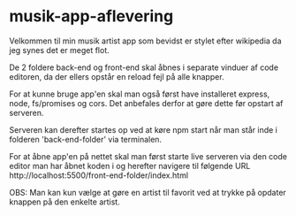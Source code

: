 # musik-app-aflevering
Velkommen til min musik artist app som bevidst er stylet efter wikipedia da jeg synes det er meget flot.

De 2 foldere back-end og front-end skal åbnes i separate vinduer af code editoren, da der ellers opstår en reload fejl på alle knapper.

For at kunne bruge app'en skal man også først have installeret express, node, fs/promises og cors. Det anbefales derfor at gøre dette før opstart af serveren.

Serveren kan derefter startes op ved at køre npm start når man står inde i folderen 'back-end-folder' via terminalen.

For at åbne app'en på nettet skal man først starte live serveren via den code editor man har åbnet koden i og herefter navigere til følgende URL http://localhost:5500/front-end-folder/index.html




OBS: Man kan kun vælge at gøre en artist til favorit ved at trykke på opdater knappen på den enkelte artist.